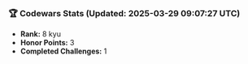 ### 🏆 Codewars Stats (Updated: 2025-03-29 09:07:27 UTC)

- **Rank:** 8 kyu
- **Honor Points:** 3
- **Completed Challenges:** 1
